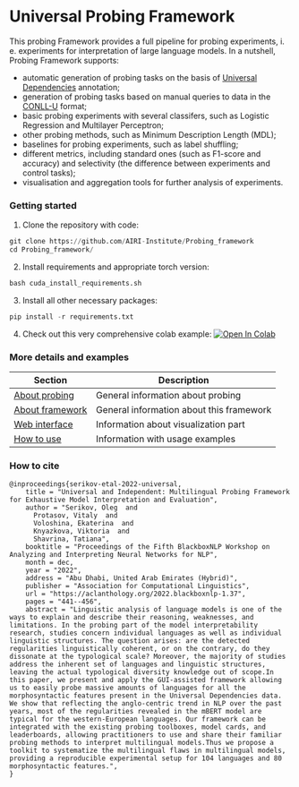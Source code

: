 # Universal Probing Framework

This probing Framework provides a full pipeline for probing experiments, i. e. experiments for interpretation of large language models. In a nutshell, Probing Framework supports:

- automatic generation of probing tasks on the basis of [Universal Dependencies](https://universaldependencies.org/) annotation;
- generation of probing tasks based on manual queries to data in the [CONLL-U](https://universaldependencies.org/format.html) format;
- basic probing experiments with several classifers, such as Logistic Regression and Multilayer Perceptron;
- other probing methods, such as Minimum Description Length (MDL);
- baselines for probing experiments, such as label shuffling;
- different metrics, including standard ones (such as F1-score and accuracy) and selectivity (the difference between experiments and control tasks);
- visualisation and aggregation tools for further analysis of experiments.


### Getting started

1. Clone the repository with code:

```python
git clone https://github.com/AIRI-Institute/Probing_framework
cd Probing_framework/ 
```

2. Install requirements and appropriate torch version:

```python
bash cuda_install_requirements.sh
```

3. Install all other necessary packages:

```python
pip install -r requirements.txt
```
4. Check out this very comprehensive colab example: [![Open In Colab](https://colab.research.google.com/assets/colab-badge.svg)](https://colab.research.google.com/drive/1qJzLjWN8oWCsaTGKMoGNGSHFS6au6KMd#scrollTo=3_r8gilG2y3Y&uniqifier=1)

### More details and examples

| Section | Description |
|-|-|
| [About probing](docs/about_probing.md) | General information about probing|
| [About framework](docs/about_framework.md) | General information about this framework|
| [Web interface](docs/web.md) | Information about visualization part|
| [How to use](docs/usage.md) | Information with usage examples|


### How to cite

```
@inproceedings{serikov-etal-2022-universal,
    title = "Universal and Independent: Multilingual Probing Framework for Exhaustive Model Interpretation and Evaluation",
    author = "Serikov, Oleg  and
      Protasov, Vitaly  and
      Voloshina, Ekaterina  and
      Knyazkova, Viktoria  and
      Shavrina, Tatiana",
    booktitle = "Proceedings of the Fifth BlackboxNLP Workshop on Analyzing and Interpreting Neural Networks for NLP",
    month = dec,
    year = "2022",
    address = "Abu Dhabi, United Arab Emirates (Hybrid)",
    publisher = "Association for Computational Linguistics",
    url = "https://aclanthology.org/2022.blackboxnlp-1.37",
    pages = "441--456",
    abstract = "Linguistic analysis of language models is one of the ways to explain and describe their reasoning, weaknesses, and limitations. In the probing part of the model interpretability research, studies concern individual languages as well as individual linguistic structures. The question arises: are the detected regularities linguistically coherent, or on the contrary, do they dissonate at the typological scale? Moreover, the majority of studies address the inherent set of languages and linguistic structures, leaving the actual typological diversity knowledge out of scope.In this paper, we present and apply the GUI-assisted framework allowing us to easily probe massive amounts of languages for all the morphosyntactic features present in the Universal Dependencies data. We show that reflecting the anglo-centric trend in NLP over the past years, most of the regularities revealed in the mBERT model are typical for the western-European languages. Our framework can be integrated with the existing probing toolboxes, model cards, and leaderboards, allowing practitioners to use and share their familiar probing methods to interpret multilingual models.Thus we propose a toolkit to systematize the multilingual flaws in multilingual models, providing a reproducible experimental setup for 104 languages and 80 morphosyntactic features.",
}
```

